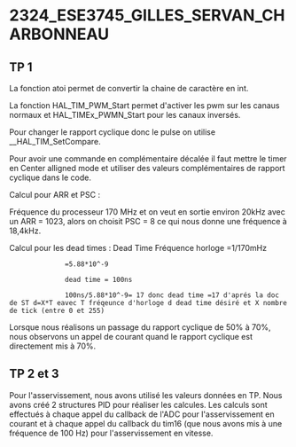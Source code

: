 # 2324_ESE3745_GILLES_SERVAN_CHARBONNEAU

## TP 1

La fonction atoi permet de convertir la chaine de caractère en int.

La fonction HAL_TIM_PWM_Start permet d'activer les pwm sur les canaus normaux et HAL_TIMEx_PWMN_Start pour les canaux inversés.

Pour changer le rapport cyclique donc le pulse on utilise __HAL_TIM_SetCompare.

Pour avoir une commande en complémentaire décalée il faut mettre le timer en Center alligned mode et utiliser des valeurs complémentaires de rapport cyclique dans le code.

Calcul pour ARR et PSC :

Fréquence du processeur 170 MHz et on veut en sortie environ 20kHz avec un ARR = 1023, alors on choisit PSC = 8 ce qui nous donne une fréquence à 18,4kHz.

Calcul pour les dead times :
Dead Time 
Fréquence horloge =1/170mHz

                  =5.88*10^-9
                  
                  dead time = 100ns
                  
                  100ns/5.88*10^-9= 17 donc dead time =17 d'aprés la doc de ST d=X*T eavec T fréqeunce d'horloge d dead time désiré et X nombre de tick (entre 0 et 255)

Lorsque nous réalisons un passage du rapport cyclique de 50% à 70%, nous observons un appel de courant quand le rapport cyclique est directement mis à 70%.

## TP 2 et 3

Pour l'asservissement, nous avons utilisé les valeurs données en TP. Nous avons créé 2 structures PID pour réaliser les calcules.
Les calculs sont effectués à chaque appel du callback de l'ADC pour l'asservissement en courant et à chaque appel du callback du tim16 (que nous avons mis à une fréquence de 100 Hz) pour l'asservissement en vitesse.



